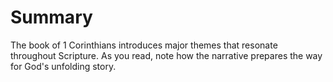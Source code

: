 # Summary

The book of 1 Corinthians introduces major themes that resonate throughout Scripture. As you read, note how the narrative prepares the way for God's unfolding story.

